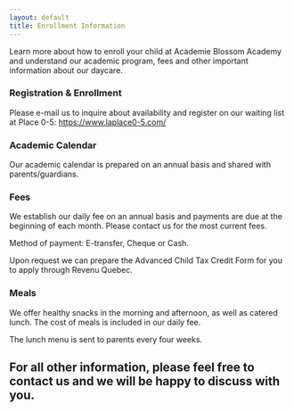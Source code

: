 ```yaml
---
layout: default
title: Enrollment Information
---
```

Learn more about how to enroll your child at Academie Blossom Academy and understand our academic program, fees and other important information about our daycare.

### Registration & Enrollment

Please e-mail us to inquire about availability and register on our waiting list at Place 0-5: https://www.laplace0-5.com/

### Academic Calendar

Our academic calendar is prepared on an annual basis and shared with parents/guardians.

### Fees

We establish our daily fee on an annual basis and payments are due at the beginning of each month.   Please contact us for the most current fees.

Method of payment: E-transfer, Cheque or Cash.

Upon request we can prepare the Advanced Child Tax Credit Form for you to apply through Revenu Quebec.

### Meals

We offer healthy snacks in the morning and afternoon, as well as catered lunch. The cost of meals is included in our daily fee.

The lunch menu is sent to parents every four weeks.

## For all other information, please feel free to contact us and we will be happy to discuss with you.

